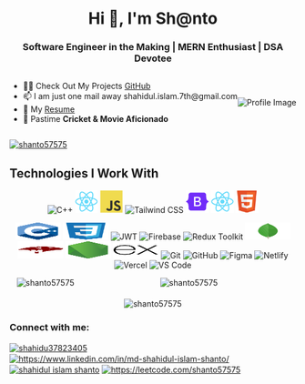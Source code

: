 <h1 align="center">Hi 👋, I'm Sh@nto</h1>

<h3 align="center">Software Engineer in the Making | MERN Enthusiast | DSA Devotee</h3>

<div style="display: flex; align-items: center; justify-content: space-between;">
    <div>
    <ul>
      <li>👨‍💻 Check Out My Projects <a href="https://github.com/Shanto57575">GitHub</a></li>
      <li>📫 I am just one mail away shahidul.islam.7th@gmail.com</li>
      <li>📄 My <a href="https://drive.google.com/file/d/14PZc0XHRW6hxw1pNiWO7d-Hw-k76_-1f/view?usp=sharing">Resume</a></li>
      <li>🎥 Pastime <strong>Cricket & Movie Aficionado</strong></li>
    </ul>
  </div>
  <div>
    <img src="https://miro.medium.com/v2/resize:fit:1278/1*XC8smpR5WreT96bwSVNzjg.gif" alt="Profile Image" width="300" height="200"/>
  </div>
</div>

<p align="left"> <a href="https://github.com/ryo-ma/github-profile-trophy"><img src="https://github-profile-trophy.vercel.app/?username=shanto57575&theme=dracula" alt="shanto57575" /></a> </p>

## Technologies I Work With

<p align="center">
  <img src="https://raw.githubusercontent.com/devicons/devicon/master/icons/cpp/cpp-original.svg" alt="C++" width="40" height="40"/>
  <img src="https://raw.githubusercontent.com/devicons/devicon/master/icons/react/react-original.svg" alt="React" width="40" height="40"/>
  <img src="https://raw.githubusercontent.com/devicons/devicon/master/icons/javascript/javascript-original.svg" alt="JavaScript" width="40" height="40"/>
  <img src="https://www.vectorlogo.zone/logos/tailwindcss/tailwindcss-icon.svg" alt="Tailwind CSS" width="40" height="40"/>
  <img src="https://raw.githubusercontent.com/devicons/devicon/master/icons/bootstrap/bootstrap-plain.svg" alt="Bootstrap" width="40" height="40"/>
  <img src="https://raw.githubusercontent.com/devicons/devicon/master/icons/react/react-original.svg" alt="React" width="40" height="40"/>
  <img src="https://raw.githubusercontent.com/devicons/devicon/master/icons/html5/html5-original.svg" alt="HTML5" width="40" height="40"/>
</p>

<p align="center">
  <img src="https://raw.githubusercontent.com/devicons/devicon/master/icons/cplusplus/cplusplus-original.svg" alt="C++" width="80" height="30"/>
  <img src="https://raw.githubusercontent.com/devicons/devicon/master/icons/css3/css3-original.svg" alt="CSS3" width="80" height="30"/>
  <img src="https://jwt.io/img/pic_logo.svg" alt="JWT" width="80" height="30"/>
  <img src="https://www.vectorlogo.zone/logos/firebase/firebase-icon.svg" alt="Firebase" width="80" height="30"/>
  <img src="https://raw.githubusercontent.com/reduxjs/redux/master/logo/logo.png" alt="Redux Toolkit" width="80" height="30"/>
  <img src="https://raw.githubusercontent.com/devicons/devicon/master/icons/mongodb/mongodb-original.svg" alt="MongoDB" width="80" height="30"/>
  <img src="https://raw.githubusercontent.com/devicons/devicon/master/icons/mongoose/mongoose-original.svg" alt="Mongoose" width="80" height="30"/>
  <img src="https://raw.githubusercontent.com/devicons/devicon/master/icons/nodejs/nodejs-original.svg" alt="Node.js" width="80" height="30"/>
  <img src="https://raw.githubusercontent.com/devicons/devicon/master/icons/express/express-original.svg" alt="Express.js" width="80" height="30"/>
  <img src="https://iconape.com/wp-content/png_logo_vector/git-icon.png" alt="Git" width="80" height="30"/>
  <img src="https://www.vectorlogo.zone/logos/github/github-icon.svg" alt="GitHub" width="80" height="30"/>
  <img src="https://www.vectorlogo.zone/logos/figma/figma-icon.svg" alt="Figma" width="80" height="30"/>
  <img src="https://www.vectorlogo.zone/logos/netlify/netlify-icon.svg" alt="Netlify" width="80" height="30"/>
  <img src="https://www.vectorlogo.zone/logos/vercel/vercel-icon.svg" alt="Vercel" width="80" height="30"/>
  <img src="https://img.icons8.com/color/452/visual-studio-code-2019.png" alt="VS Code" width="80" height="30"/>
</p>


<div style="display: flex; justify-content: space-around; margin-bottom: 20px;">
  <img style="width: 45%;" src="https://github-readme-stats.vercel.app/api/top-langs?username=shanto57575&show_icons=true&locale=en&layout=compact" alt="shanto57575" />
  <img style="width: 45%;" src="https://github-readme-stats.vercel.app/api?username=shanto57575&show_icons=true&locale=en" alt="shanto57575" />
</div>
<div style="text-align: center;">
  <img src="https://github-readme-streak-stats.herokuapp.com/?user=shanto57575" alt="shanto57575" />
</div>

<h3 align="left">Connect with me:</h3>
<p align="left">
<a href="https://twitter.com/Shahidu37823405" target="blank"><img align="center" src="https://raw.githubusercontent.com/rahuldkjain/github-profile-readme-generator/master/src/images/icons/Social/twitter.svg" alt="shahidu37823405" height="30" width="40" /></a>
<a href="https://www.linkedin.com/in/md-shahidul-islam-shanto/" target="blank"><img align="center" src="https://raw.githubusercontent.com/rahuldkjain/github-profile-readme-generator/master/src/images/icons/Social/linked-in-alt.svg" alt="https://www.linkedin.com/in/md-shahidul-islam-shanto/" height="30" width="40" /></a>
<a href="https://www.facebook.com/profile.php?id=100021587690987" target="blank"><img align="center" src="https://raw.githubusercontent.com/rahuldkjain/github-profile-readme-generator/master/src/images/icons/Social/facebook.svg" alt="shahidul islam shanto" height="30" width="40" /></a>
<a href="https://www.instagram.com/_shanto16_3/" target="blank"><img align="center" src="https://raw.githubusercontent.com/rahuldkjain/github-profile-readme-generator/master/src/images/icons/Social/leet-code.svg" alt="https://leetcode.com/shanto57575" height="30" width="40" /></a>
</p>
